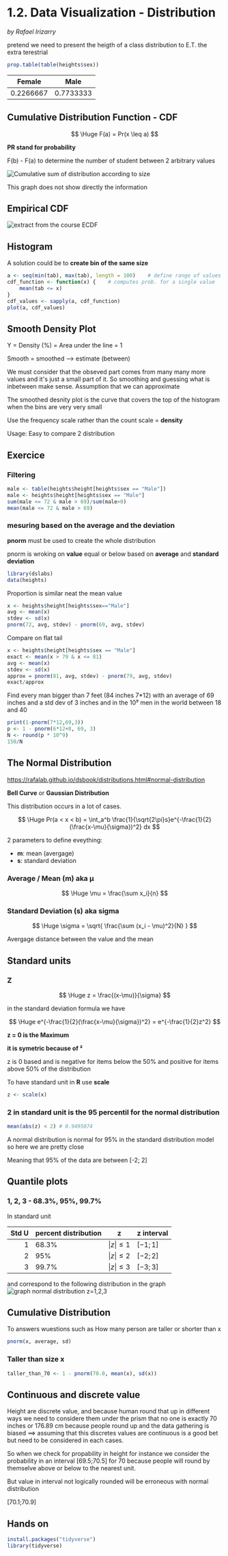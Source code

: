 # 1.2. Data Visualization - Distribution

*by Rafael Irizarry*

pretend we need to present the heigth of a class distribution to E.T. the extra terestrial

```R
prop.table(table(heights$sex))
```
|Female|      Male|
|---|--|
|0.2266667| 0.7733333 |

## Cumulative Distribution Function - CDF

$$
\Huge
F(a) = Pr(x \leq a)
$$

**PR stand for probability**

F(b) - F(a) to determine the number of student between 2 arbitrary values

![Cumulative sum of distribution according to size](Rplot01.png)

This graph does not show directly the information

## Empirical CDF

![extract from the course ECDF](ecdf-1.png)

## Histogram

A solution could be to **create bin of the same size**

```R
a <- seq(min(tab), max(tab), length = 100)    # define range of values spanning the dataset
cdf_function <- function(x) {    # computes prob. for a single value
    mean(tab <= x)
}
cdf_values <- sapply(a, cdf_function)
plot(a, cdf_values)
```

## Smooth Density Plot

Y = Density (%) = Area under the line = 1

Smooth = smoothed --> estimate (between)

We must consider that the obseved part comes from many many more values and it's just a small part of it. So smoothing and guessing what is inbetween make sense.
Assumption that we can approximate

The smoothed desnity plot is the curve that covers the top of the histogram when the bins are very very small

Use the frequency scale rather than the count scale = **density**

Usage: Easy to compare 2 distribution


## Exercice

### Filtering

```R
male <- table(heights$height[heights$sex == "Male"])
male <- heights$height[heights$sex == "Male"]
sum(male <= 72 & male > 69)/sum(male>0)
mean(male <= 72 & male > 69)
```


### mesuring based on the average and the deviation

**pnorm** must be used to create the whole distribution

pnorm is wroking on **value** equal or below based on **average** and **standard deviation**



```R
library(dslabs)
data(heights)
```

Proportion is similar neat the mean value
```R
x <- heights$height[heights$sex=="Male"]
avg <- mean(x)
stdev <- sd(x)
pnorm(72, avg, stdev) - pnorm(69, avg, stdev)
```

Compare on flat tail
```R
x <- heights$height[heights$sex == "Male"]
exact <- mean(x > 79 & x <= 81)
avg <- mean(x)
stdev <- sd(x)
approx = pnorm(81, avg, stdev) - pnorm(79, avg, stdev)
exact/approx
```

Find every man bigger than 7 feet (84 inches 7*12) with an average of 69 inches and a std dev of 3 inches and in the 10⁹ men in the world between 18 and 40
```R
print(1-pnorm(7*12,69,3))
p <- 1 - pnorm(6*12+8, 69, 3)
N <- round(p * 10^9)
150/N
```

## The Normal Distribution

https://rafalab.github.io/dsbook/distributions.html#normal-distribution

**Bell Curve** or **Gaussian Distribution**

This distribution occurs in a lot of cases.

$$
\Huge
Pr(a < x < b) = \int_a^b \frac{1}{\sqrt{2\pi}s}e^{-\frac{1}{2}(\frac{x-\mu}{\sigma})^2} dx
$$

2 parameters to define eveything:
* **m**: mean (avergage)
* **s**: standard deviation

### Average / Mean (**m**) aka µ

$$
\Huge
\mu = \frac{\sum x_i}{n}
$$

### Standard Deviation (**s**) aka sigma

$$
\Huge
\sigma = \sqrt{ \frac{\sum (x_i - \mu)^2}{N} }
$$

Avergage distance between the value and the mean

## Standard units
### Z

$$
\Huge
z = \frac{(x-\mu)}{\sigma}
$$

in the standard deviation formula we have

$$
\Huge
e^{-\frac{1}{2}(\frac{x-\mu}{\sigma})^2} = e^{-\frac{1}{2}z^2}
$$

**z = 0 is the Maximum**

**it is symetric because of ²**

z is 0 based and is negative for items below the 50% and positive for items above 50% of the distribution

To have standard unit in **R** use **scale**

```R
z <- scale(x)
```
### 2 in standard unit is the 95 percentil for the normal distribution

```R
mean(abs(z) < 2) # 0.9495074
```

A normal distribution is normal for 95% in the standard distribution model so here we are pretty close

Meaning that 95% of the data are between [-2; 2]

## Quantile plots
### 1, 2, 3 - 68.3%, 95%, 99.7%

In standard unit

| Std U | percent distribution | z | z interval |
|------:|----------------------|-------|--------|
| 1     | 68.3%| $\|z\| \leq 1$ | $[-1;1]$ |
| 2     | 95%|$\|z\| \leq 2$ | $[-2;2]$ |
| 3     | 99.7%|$\|z\| \leq 3$ | $[-3;3]$ |

and correspond to the following distribution in the graph
![graph normal distribution z=1,2,3](norm-dist-probs-combined.png)

## Cumulative Distribution

To answers wuestions such as How many person are taller or shorter than x

```R
pnorm(x, average, sd)
```

### Taller than size x

```R
taller_than_70 <- 1 - pnorm(70.0, mean(x), sd(x))
```

## Continuous and discrete value

Height are discrete value, and because human round that up in different ways we need to considere them under the prism that no one is exactly 70 inches or 176.89 cm because people round up and the data gathering is biased ==> assuming that this discretes values are continuous is a good bet but need to be considered in each cases.

So when we check for propability in height for instance we consider the probability in an interval [69.5;70.5] for 70 because people will round by themselve above or below to the nearest unit.

But value in interval not logically rounded will be erroneous with normal distribution

[70.1;70.9]

## Hands on

```R
install.packages("tidyverse")
library(tidyverse)

```

